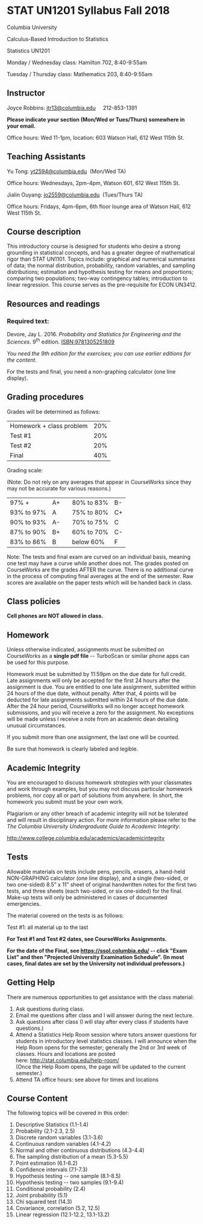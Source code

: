 STAT UN1201 Syllabus Fall 2018
================
Columbia University  

Calculus-Based Introduction to Statistics</strong>

Statistics UN1201

Monday / Wednesday class: Hamilton 702, 8:40-9:55am

Tuesday / Thursday class: Mathematics 203, 8:40-9:55am

## Instructor

Joyce Robbins: <a href="mailto:jtr13@columbia.edu">jtr13@columbia.edu</a>     212-853-1391  

**Please indicate your section (Mon/Wed or Tues/Thurs) somewhere in your email.**

Office hours: Wed 11-1pm, location: 603 Watson Hall, 612 West 115th St.


## Teaching Assistants

Yu Tong: <a href="mailto:yt2594@columbia.edu">yt2594@columbia.edu</a>  (Mon/Wed TA)  

Office hours: Wednesdays, 2pm-4pm, Watson 601, 612 West 115th St.
  
Jialin Ouyang: <a href="mailto:jo2559@columbia.edu">jo2559@columbia.edu</a>  (Tues/Thurs TA)

Office hours: Fridays, 4pm-6pm, 6th floor lounge area of Watson Hall, 612 West 115th St.




## Course description

This introductory course is designed for students who desire a strong grounding in statistical concepts, and has a greater degree of mathematical rigor than STAT UN1101. Topics include: graphical and numerical summaries of data; the normal distribution, probability, random variables, and sampling distributions; estimation and hypothesis testing for means and proportions; comparing two populations; two-way contingency tables; introduction to linear regression. This course serves as the pre-requisite for ECON UN3412.

## Resources and readings

### Required text:

Devore, Jay L. 2016. <em>Probability and Statistics for Engineering and the Sciences</em>. 9<sup>th</sup> edition. <ISBN:9781305251809>

*You need the 9th edition for the exercises; you can use earlier editions for the content.*

For the tests and final, you need a non-graphing calculator (one line display).

## Grading procedures

Grades will be determined as follows:

<table>
<tr><td>Homework + class problem</td><td>20%</td></tr>
<tr><td>Test #1</td><td>20%</td></tr>
<tr><td>Test #2</td><td>20%</td></tr>
<tr><td>Final</td><td>40%</td></tr>
</table>


Grading scale: 

(Note: Do not rely on any averages that appear in CourseWorks since they may not be accurate for various reasons.)
</p>
<table width = "800">
<tr><td>97% + </td><td>A+</td><td>  </td><td>80% to 83%</td><td>B-</td></tr>
<tr><td>93% to 97%</td><td>A</td><td>  </td><td>75% to 80%</td><td>C+</td></tr>
<tr><td>90% to 93%</td><td>A-</td><td>  </td><td>70% to 75%</td><td>C</td></tr>
<tr><td>87% to 90%</td><td>B+</td><td>  </td><td>60% to 70%</td><td>C-</td></tr>
<tr><td>83% to 86%</td><td>B</td><td>  </td><td>below 60%</td><td>F</td></tr>
</table>

Note: The tests and final exam are curved on an individual basis, meaning one test may have a curve while another does not. The grades posted on CourseWorks are the grades AFTER the curve.  There is no additional curve in the process of computing final averages at the end of the semester. Raw scores are available on the paper tests which will be handed back in class. 

## Class policies

**Cell phones are NOT allowed in class.**

## Homework

Unless otherwise indicated, assignments must be submitted on CourseWorks as a <strong>single pdf file</strong> -- TurboScan or similar phone apps can be used for this purpose.

Homework must be submitted by 11:59pm on the due date for full credit. Late assignments will only be accepted for the first 24 hours after the assignment is due. You are entitled to one late assignment, submitted within 24 hours of the due date, without penalty. After that, 4 points will be deducted for late assignments submitted within 24 hours of the due date. After the 24 hour period, CourseWorks will no longer accept homework submissions, and you will receive a zero for the assignment.</strong> No exceptions will be made unless I receive a note from an academic dean detailing unusual circumstances.

If you submit more than one assignment, the last one will be counted.

Be sure that homework is clearly labeled and legible.

## Academic Integrity

You are encouraged to discuss homework <em>strategies</em> with your classmates and work through examples, but you may not discuss particular homework problems, nor copy all or part of solutions from anywhere. In short, the homework you submit must be your own work.

Plagiarism or any other breach of academic integrity will not be tolerated and will result in disciplinary action. For more information please refer to the <em>The Columbia University Undergraduate Guide to Academic Integrity</em>:

<http://www.college.columbia.edu/academics/academicintegrity>

## Tests

Allowable materials on tests include pens, pencils, erasers, a hand-held NON-GRAPHING calculator (one line display), and a single (two-sided, or two one-sided) 8.5” x 11” sheet of original handwritten notes for the first two tests, and three sheets (each two-sided, or six one-sided) for the final. Make-up tests will only be administered in cases of documented emergencies.

The material covered on the tests is as follows:

Test #1: all material up to the last 


**For Test #1 and Test #2 dates, see CourseWorks Assignments.**

**For the date of the Final, see https://ssol.columbia.edu/ -- click "Exam List" and then "Projected University Examination Schedule". (In most cases, final dates are set by the University not individual professors.)**

## Getting Help

There are numerous opportunities to get assistance with the class material:

<ol>
<li>Ask questions during class.</li>
<li>Email me questions after class and I will answer during the next lecture.</li>
<li>Ask questions after class (I will stay after every class if students have questions.)</li>
<li>Attend a Statistics Help Room session where tutors answer questions for students in introductory level statistics classes. I will announce when the Help Room opens for the semester; generally the 2nd or 3rd week of classes.  Hours and locations are posted here:<span>&nbsp;</span><a href="http://stat.columbia.edu/help-room/">http://stat.columbia.edu/help-room/</a></li> (Once the Help Room opens, the page will be updated to the current semester.)
<li>Attend TA office hours: see above for times and locations</li>
</ol>

## Course Content

The following topics will be covered in this order:

<ol>
<li>
Descriptive Statistics (1.1-1.4)
</li>
<li>
Probability (2.1-2.3, 2.5)
</li>
<li>
Discrete random variables (3.1-3.6)
</li>
<li>
Continuous random variables (4.1-4.2)
</li>
<li>
Normal and other continuous distributions (4.3-4.4)
</li>
<li>
The sampling distribution of a mean (5.3-5.5)
</li>
<li>
Point estimation (6.1-6.2)
</li>
<li>
Confidence intervals (7.1-7.3)
</li>
<li>
Hypothesis testing -- one sample (8.1-8.5)
</li>
<li>
Hypothesis testing -- two samples (9.1-9.4)
</li>
<li>
Conditional probability (2.4)
</li>
<li>
Joint probability (5.1)
</li>
<li>
Chi squared test (14.3)
</li>
<li>
Covariance, correlation (5.2, 12.5)
</li>
<li>
Linear regression (12.1-12.2, 13.1-13.2)
</li>
</ol>
<p>
 
